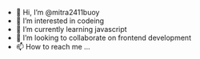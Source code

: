 - 👋 Hi, I’m @mitra2411buoy
- 👀 I’m interested in codeing
- 🌱 I’m currently learning javascript
- 💞️ I’m looking to collaborate on frontend development
- 📫 How to reach me ...

<!---
mitra2411buoy/mitra2411buoy is a ✨ special ✨ repository because its `README.md` (this file) appears on your GitHub profile.
You can click the Preview link to take a look at your changes.
--->
